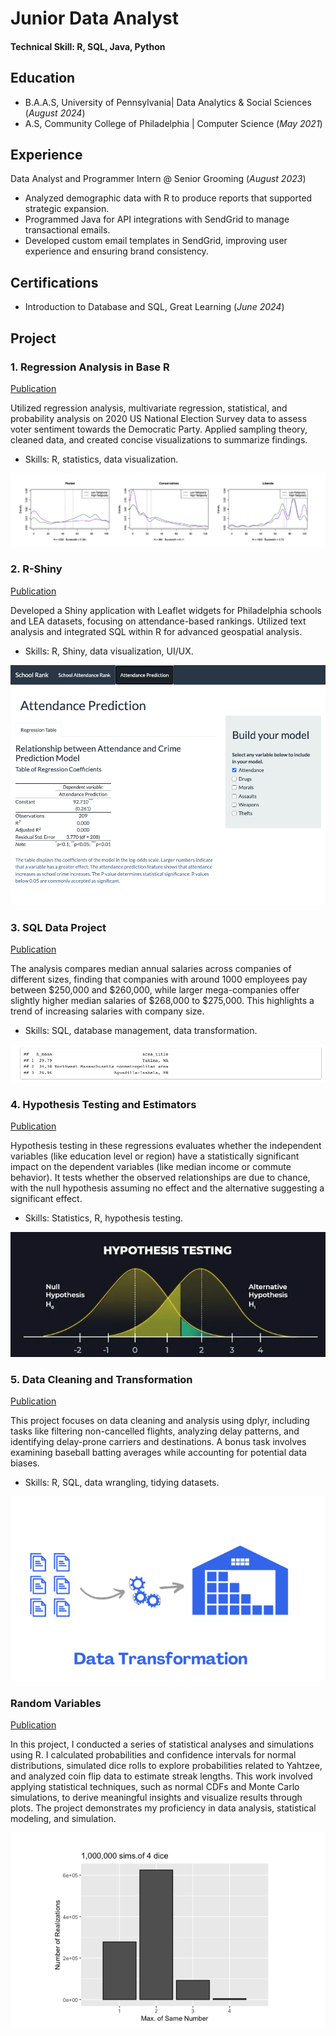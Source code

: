 # Junior Data Analyst

#### Technical Skill: R, SQL, Java, Python

## Education
- B.A.A.S, University of Pennsylvania| Data Analytics & Social Sciences (_August 2024_)
- A.S, Community College of Philadelphia | Computer Science (_May 2021_)

## Experience
Data Analyst and Programmer Intern @ Senior Grooming (_August 2023_)

- Analyzed demographic data with R to produce reports that supported strategic expansion.
- Programmed Java for API integrations with SendGrid to manage transactional emails.
- Developed custom email templates in SendGrid, improving user experience and ensuring brand consistency.

## Certifications
- Introduction to Database and SQL, Great Learning (_June 2024_)
  
## Project
### 1. Regression Analysis in Base R     
[Publication](https://github.com/naokoi0408/Final.Data310/blob/main/Regression%20Analysis%20/Regression_Analysis%20.pdf)

Utilized regression analysis, multivariate regression, statistical, and probability analysis on 2020 US National Election Survey data to assess voter sentiment towards the Democratic Party. Applied sampling theory, cleaned data, and created concise visualizations to summarize findings.
- Skills: R, statistics, data visualization.

![Regression Analysis](/assets/Difference_in_Mean.png)



### 2. R-Shiny
[Publication](https://github.com/naokoi0408/School_Rank_App/blob/main/School_Rank_App/School_Rank_App_Description.pdf)

Developed a Shiny application with Leaflet widgets for Philadelphia schools and LEA datasets, focusing on attendance-based rankings. Utilized text analysis and integrated SQL within R for advanced geospatial analysis.
- Skills: R, Shiny, data visualization, UI/UX.

![R Shiny](/assets/Regression_Table.png)


### 3. SQL Data Project
[Publication](https://github.com/naokoi0408/SQL/blob/main/SQL/SQL.RStudio.pdf)

The analysis compares median annual salaries across companies of different sizes, finding that companies with around 1000 employees pay between $250,000 and $260,000, while larger mega-companies offer slightly higher median salaries of $268,000 to $275,000. This highlights a trend of increasing salaries with company size.
- Skills: SQL, database management, data transformation.

![SQL](/assets/SQL.png)


### 4. Hypothesis Testing and Estimators
[Publication](https://github.com/naokoi0408/HypothesisTesting/blob/main/Hypothesis_Testing/HypothesisTesting.pdf)

Hypothesis testing in these regressions evaluates whether the independent variables (like education level or region) have a statistically significant impact on the dependent variables (like median income or commute behavior). It tests whether the observed relationships are due to chance, with the null hypothesis assuming no effect and the alternative suggesting a significant effect.
- Skills: Statistics, R, hypothesis testing.

![Hypothesis](assets/Hypothesis_Testing_N_Estimators.png)

### 5. Data Cleaning and Transformation
[Publication](https://github.com/naokoi0408/Cleaning_And_Transforming_Data/blob/main/Cleaning_And_Transforming_Data/Cleaning_Data.pdf)

This project focuses on data cleaning and analysis using dplyr, including tasks like filtering non-cancelled flights, analyzing delay patterns, and identifying delay-prone carriers and destinations. A bonus task involves examining baseball batting averages while accounting for potential data biases.
- Skills: R, SQL, data wrangling, tidying datasets.

![Data_Cleaning_and_Transformation](assets/Data_Transformation.png)

### Random Variables
[Publication](https://github.com/naokoi0408/RandomVariables/blob/main/RandomVariables.file/RandomVariables..pdf)

In this project, I conducted a series of statistical analyses and simulations using R. I calculated probabilities and confidence intervals for normal distributions, simulated dice rolls to explore probabilities related to Yahtzee, and analyzed coin flip data to estimate streak lengths. This work involved applying statistical techniques, such as normal CDFs and Monte Carlo simulations, to derive meaningful insights and visualize results through plots. The project demonstrates my proficiency in data analysis, statistical modeling, and simulation.

![Data_Cleaning_and_Transformation](https://github.com/naokoi0408/Portfolio/blob/main/assets/RandomVariables.png)





